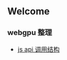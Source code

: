 ## Welcome

### webgpu 整理
- [js api 调用结构](https://github.com/NaughtyWind/colorful-engine/blob/main/webgpu-api/colorful-engine%20%E6%B8%B2%E6%9F%93%E7%BB%93%E6%9E%84.svg)
